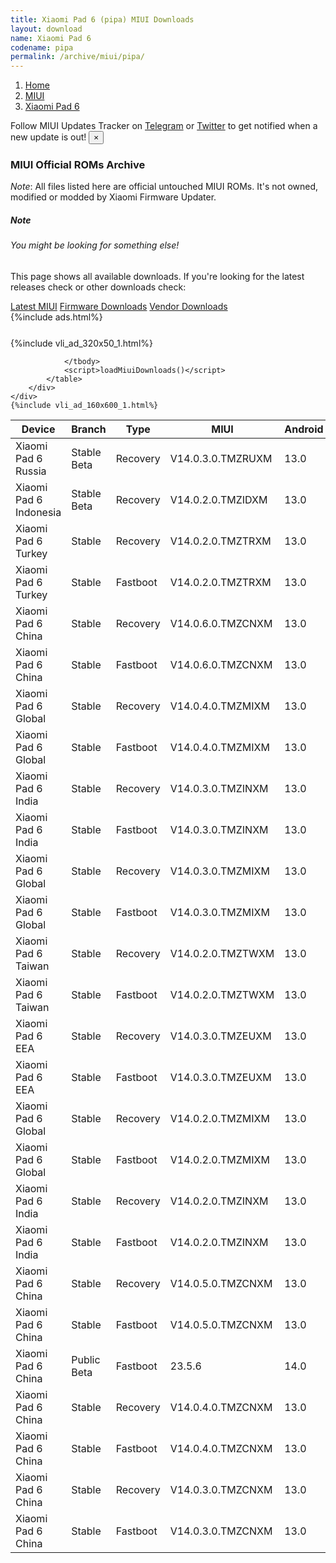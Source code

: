 ```yaml
---
title: Xiaomi Pad 6 (pipa) MIUI Downloads
layout: download
name: Xiaomi Pad 6
codename: pipa
permalink: /archive/miui/pipa/
---
```

<nav aria-label="breadcrumb">
    <ol class="breadcrumb">
        <li class="breadcrumb-item"><a href="/">Home</a></li>
        <li class="breadcrumb-item"><a href="/miui/">MIUI</a></li>
        <li class="breadcrumb-item active" aria-current="page"><a href="/miui/pipa/">Xiaomi Pad 6</a></li>
    </ol>
</nav>
<div class="alert alert-primary alert-dismissible fade show" role="alert">
    Follow MIUI Updates Tracker on <a href="https://t.me/MIUIUpdatesTracker" class="alert-link">Telegram</a>
     or <a href="https://twitter.com/MiFwUpdater" class="alert-link">Twitter</a> to get notified when a new update is out!
    <button type="button" class="close" data-dismiss="alert" aria-label="Close">
        <span aria-hidden="true">&times;</span>
    </button>
</div>

### MIUI Official ROMs Archive
*Note*: All files listed here are official untouched MIUI ROMs. It's not owned, modified or modded by Xiaomi Firmware Updater.
<div class="card">
  <div class="card-body">
    <h5 class="card-title">Note</h5>
    <h6 class="card-subtitle mb-2 text-muted">You might be looking for something else!</h6>
    <p class="card-text">This page shows all available downloads.
     If you're looking for the latest releases check or other downloads check:</p>
    <a href="/miui/pipa/" class="card-link">Latest MIUI</a>
    <a href="/firmware/pipa/" class="card-link">Firmware Downloads</a>
    <a href="/vendor/pipa/" class="card-link">Vendor Downloads</a>
  </div>
</div>
{%include ads.html%}
<div class="row justify-content-center">
    <div class="col-10">
        <div class="table-responsive-md" style="margin-top: 25px;">
            {%include vli_ad_320x50_1.html%}
            <table id="miui" class="display dt-responsive nowrap compact table table-striped table-hover table-sm">
                <thead class="thead-dark">
                    <tr>
                        <th data-ref="device">Device</th>
                        <th data-ref="branch">Branch</th>
                        <th data-ref="type">Type</th>
                        <th data-ref="miui">MIUI</th>
                        <th data-ref="android">Android</th>
                        <th data-ref="size">Size</th>
                        <th data-ref="size">Date</th>
                        <th data-ref="link">Link</th>
                    </tr>
                </thead>
                <tbody>
                <tr><td>Xiaomi Pad 6 Russia</td><td>Stable Beta</td><td>Recovery</td><td>V14.0.3.0.TMZRUXM</td><td>13.0</td><td>4.0 GB</td><td>2023-08-11</td><td><a href="/miui/pipa/stable beta/V14.0.3.0.TMZRUXM/">Download</a></td></tr>
<tr><td>Xiaomi Pad 6 Indonesia</td><td>Stable Beta</td><td>Recovery</td><td>V14.0.2.0.TMZIDXM</td><td>13.0</td><td>4.0 GB</td><td>2023-08-10</td><td><a href="/miui/pipa/stable beta/V14.0.2.0.TMZIDXM/">Download</a></td></tr>
<tr><td>Xiaomi Pad 6 Turkey</td><td>Stable</td><td>Recovery</td><td>V14.0.2.0.TMZTRXM</td><td>13.0</td><td>4.0 GB</td><td>2023-07-24</td><td><a href="/miui/pipa/stable/V14.0.2.0.TMZTRXM/">Download</a></td></tr>
<tr><td>Xiaomi Pad 6 Turkey</td><td>Stable</td><td>Fastboot</td><td>V14.0.2.0.TMZTRXM</td><td>13.0</td><td>4.5 GB</td><td>2023-07-17</td><td><a href="/miui/pipa/stable/V14.0.2.0.TMZTRXM/">Download</a></td></tr>
<tr><td>Xiaomi Pad 6 China</td><td>Stable</td><td>Recovery</td><td>V14.0.6.0.TMZCNXM</td><td>13.0</td><td>4.7 GB</td><td>2023-07-22</td><td><a href="/miui/pipa/stable/V14.0.6.0.TMZCNXM/">Download</a></td></tr>
<tr><td>Xiaomi Pad 6 China</td><td>Stable</td><td>Fastboot</td><td>V14.0.6.0.TMZCNXM</td><td>13.0</td><td>5.4 GB</td><td>2023-07-17</td><td><a href="/miui/pipa/stable/V14.0.6.0.TMZCNXM/">Download</a></td></tr>
<tr><td>Xiaomi Pad 6 Global</td><td>Stable</td><td>Recovery</td><td>V14.0.4.0.TMZMIXM</td><td>13.0</td><td>4.0 GB</td><td>2023-07-14</td><td><a href="/miui/pipa/stable/V14.0.4.0.TMZMIXM/">Download</a></td></tr>
<tr><td>Xiaomi Pad 6 Global</td><td>Stable</td><td>Fastboot</td><td>V14.0.4.0.TMZMIXM</td><td>13.0</td><td>4.5 GB</td><td>2023-07-09</td><td><a href="/miui/pipa/stable/V14.0.4.0.TMZMIXM/">Download</a></td></tr>
<tr><td>Xiaomi Pad 6 India</td><td>Stable</td><td>Recovery</td><td>V14.0.3.0.TMZINXM</td><td>13.0</td><td>3.9 GB</td><td>2023-07-14</td><td><a href="/miui/pipa/stable/V14.0.3.0.TMZINXM/">Download</a></td></tr>
<tr><td>Xiaomi Pad 6 India</td><td>Stable</td><td>Fastboot</td><td>V14.0.3.0.TMZINXM</td><td>13.0</td><td>4.3 GB</td><td>2023-07-09</td><td><a href="/miui/pipa/stable/V14.0.3.0.TMZINXM/">Download</a></td></tr>
<tr><td>Xiaomi Pad 6 Global</td><td>Stable</td><td>Recovery</td><td>V14.0.3.0.TMZMIXM</td><td>13.0</td><td>4.0 GB</td><td>2023-07-11</td><td><a href="/miui/pipa/stable/V14.0.3.0.TMZMIXM/">Download</a></td></tr>
<tr><td>Xiaomi Pad 6 Global</td><td>Stable</td><td>Fastboot</td><td>V14.0.3.0.TMZMIXM</td><td>13.0</td><td>4.5 GB</td><td>2023-06-30</td><td><a href="/miui/pipa/stable/V14.0.3.0.TMZMIXM/">Download</a></td></tr>
<tr><td>Xiaomi Pad 6 Taiwan</td><td>Stable</td><td>Recovery</td><td>V14.0.2.0.TMZTWXM</td><td>13.0</td><td>4.0 GB</td><td>2023-07-11</td><td><a href="/miui/pipa/stable/V14.0.2.0.TMZTWXM/">Download</a></td></tr>
<tr><td>Xiaomi Pad 6 Taiwan</td><td>Stable</td><td>Fastboot</td><td>V14.0.2.0.TMZTWXM</td><td>13.0</td><td>4.4 GB</td><td>2023-06-30</td><td><a href="/miui/pipa/stable/V14.0.2.0.TMZTWXM/">Download</a></td></tr>
<tr><td>Xiaomi Pad 6 EEA</td><td>Stable</td><td>Recovery</td><td>V14.0.3.0.TMZEUXM</td><td>13.0</td><td>4.0 GB</td><td>2023-07-10</td><td><a href="/miui/pipa/stable/V14.0.3.0.TMZEUXM/">Download</a></td></tr>
<tr><td>Xiaomi Pad 6 EEA</td><td>Stable</td><td>Fastboot</td><td>V14.0.3.0.TMZEUXM</td><td>13.0</td><td>4.5 GB</td><td>2023-06-30</td><td><a href="/miui/pipa/stable/V14.0.3.0.TMZEUXM/">Download</a></td></tr>
<tr><td>Xiaomi Pad 6 Global</td><td>Stable</td><td>Recovery</td><td>V14.0.2.0.TMZMIXM</td><td>13.0</td><td>4.0 GB</td><td>2023-07-04</td><td><a href="/miui/pipa/stable/V14.0.2.0.TMZMIXM/">Download</a></td></tr>
<tr><td>Xiaomi Pad 6 Global</td><td>Stable</td><td>Fastboot</td><td>V14.0.2.0.TMZMIXM</td><td>13.0</td><td>4.5 GB</td><td>2023-06-19</td><td><a href="/miui/pipa/stable/V14.0.2.0.TMZMIXM/">Download</a></td></tr>
<tr><td>Xiaomi Pad 6 India</td><td>Stable</td><td>Recovery</td><td>V14.0.2.0.TMZINXM</td><td>13.0</td><td>3.9 GB</td><td>2023-06-03</td><td><a href="/miui/pipa/stable/V14.0.2.0.TMZINXM/">Download</a></td></tr>
<tr><td>Xiaomi Pad 6 India</td><td>Stable</td><td>Fastboot</td><td>V14.0.2.0.TMZINXM</td><td>13.0</td><td>4.3 GB</td><td>2023-05-30</td><td><a href="/miui/pipa/stable/V14.0.2.0.TMZINXM/">Download</a></td></tr>
<tr><td>Xiaomi Pad 6 China</td><td>Stable</td><td>Recovery</td><td>V14.0.5.0.TMZCNXM</td><td>13.0</td><td>4.7 GB</td><td>2023-05-20</td><td><a href="/miui/pipa/stable/V14.0.5.0.TMZCNXM/">Download</a></td></tr>
<tr><td>Xiaomi Pad 6 China</td><td>Stable</td><td>Fastboot</td><td>V14.0.5.0.TMZCNXM</td><td>13.0</td><td>5.4 GB</td><td>2023-05-15</td><td><a href="/miui/pipa/stable/V14.0.5.0.TMZCNXM/">Download</a></td></tr>
<tr><td>Xiaomi Pad 6 China</td><td>Public Beta</td><td>Fastboot</td><td>23.5.6</td><td>14.0</td><td>4.9 GB</td><td>2023-05-06</td><td><a href="/miui/pipa/public beta/23.5.6/">Download</a></td></tr>
<tr><td>Xiaomi Pad 6 China</td><td>Stable</td><td>Recovery</td><td>V14.0.4.0.TMZCNXM</td><td>13.0</td><td>4.7 GB</td><td>2023-04-25</td><td><a href="/miui/pipa/stable/V14.0.4.0.TMZCNXM/">Download</a></td></tr>
<tr><td>Xiaomi Pad 6 China</td><td>Stable</td><td>Fastboot</td><td>V14.0.4.0.TMZCNXM</td><td>13.0</td><td>5.3 GB</td><td>2023-04-22</td><td><a href="/miui/pipa/stable/V14.0.4.0.TMZCNXM/">Download</a></td></tr>
<tr><td>Xiaomi Pad 6 China</td><td>Stable</td><td>Recovery</td><td>V14.0.3.0.TMZCNXM</td><td>13.0</td><td>4.7 GB</td><td>2023-04-19</td><td><a href="/miui/pipa/stable/V14.0.3.0.TMZCNXM/">Download</a></td></tr>
<tr><td>Xiaomi Pad 6 China</td><td>Stable</td><td>Fastboot</td><td>V14.0.3.0.TMZCNXM</td><td>13.0</td><td>5.3 GB</td><td>2023-04-11</td><td><a href="/miui/pipa/stable/V14.0.3.0.TMZCNXM/">Download</a></td></tr>

                </tbody>
                <script>loadMiuiDownloads()</script>
            </table>
        </div>
    </div>
    {%include vli_ad_160x600_1.html%}
</div>
